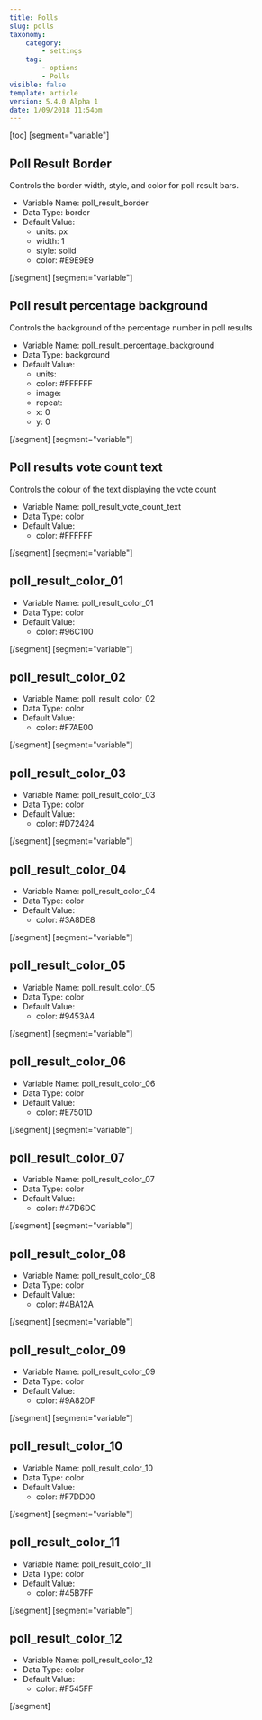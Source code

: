 ```yaml
---
title: Polls
slug: polls
taxonomy:
    category:
        - settings
    tag:
        - options
        - Polls
visible: false
template: article
version: 5.4.0 Alpha 1
date: 1/09/2018 11:54pm
---
```


[toc]
[segment="variable"]

## Poll Result Border
Controls the border width, style, and color for poll result bars.



- Variable Name: poll_result_border
- Data Type: border
- Default Value: 
	- units: px
	- width: 1
	- style: solid
	- color: #E9E9E9


[/segment]
[segment="variable"]

## Poll result percentage background
Controls the background of the percentage number in poll results



- Variable Name: poll_result_percentage_background
- Data Type: background
- Default Value: 
	- units: 
	- color: #FFFFFF
	- image: 
	- repeat: 
	- x: 0
	- y: 0


[/segment]
[segment="variable"]

## Poll results vote count text
Controls the colour of the text displaying the vote count



- Variable Name: poll_result_vote_count_text
- Data Type: color
- Default Value: 
	- color: #FFFFFF


[/segment]
[segment="variable"]

## poll_result_color_01




- Variable Name: poll_result_color_01
- Data Type: color
- Default Value: 
	- color: #96C100


[/segment]
[segment="variable"]

## poll_result_color_02




- Variable Name: poll_result_color_02
- Data Type: color
- Default Value: 
	- color: #F7AE00


[/segment]
[segment="variable"]

## poll_result_color_03




- Variable Name: poll_result_color_03
- Data Type: color
- Default Value: 
	- color: #D72424


[/segment]
[segment="variable"]

## poll_result_color_04




- Variable Name: poll_result_color_04
- Data Type: color
- Default Value: 
	- color: #3A8DE8


[/segment]
[segment="variable"]

## poll_result_color_05




- Variable Name: poll_result_color_05
- Data Type: color
- Default Value: 
	- color: #9453A4


[/segment]
[segment="variable"]

## poll_result_color_06




- Variable Name: poll_result_color_06
- Data Type: color
- Default Value: 
	- color: #E7501D


[/segment]
[segment="variable"]

## poll_result_color_07




- Variable Name: poll_result_color_07
- Data Type: color
- Default Value: 
	- color: #47D6DC


[/segment]
[segment="variable"]

## poll_result_color_08




- Variable Name: poll_result_color_08
- Data Type: color
- Default Value: 
	- color: #4BA12A


[/segment]
[segment="variable"]

## poll_result_color_09




- Variable Name: poll_result_color_09
- Data Type: color
- Default Value: 
	- color: #9A82DF


[/segment]
[segment="variable"]

## poll_result_color_10




- Variable Name: poll_result_color_10
- Data Type: color
- Default Value: 
	- color: #F7DD00


[/segment]
[segment="variable"]

## poll_result_color_11




- Variable Name: poll_result_color_11
- Data Type: color
- Default Value: 
	- color: #45B7FF


[/segment]
[segment="variable"]

## poll_result_color_12




- Variable Name: poll_result_color_12
- Data Type: color
- Default Value: 
	- color: #F545FF


[/segment]

